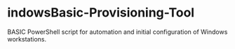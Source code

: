 # indowsBasic-Provisioning-Tool
BASIC PowerShell script for automation and initial configuration of Windows workstations.
